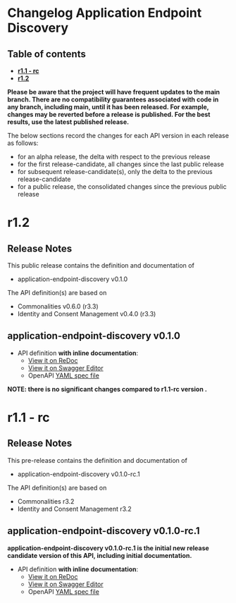 # Changelog Application Endpoint Discovery

## Table of contents

- **[r1.1 - rc](#r11---rc)**
-  **[r1.2](#r12)**

**Please be aware that the project will have frequent updates to the main branch. There are no compatibility guarantees associated with code in any branch, including main, until it has been released. For example, changes may be reverted before a release is published. For the best results, use the latest published release.**

The below sections record the changes for each API version in each release as follows:

- for an alpha release, the delta with respect to the previous release
- for the first release-candidate, all changes since the last public release
- for subsequent release-candidate(s), only the delta to the previous release-candidate
- for a public release, the consolidated changes since the previous public release

<!--Repeat the below release section (header 1 and subsections) at the top of this file for each new (pre-)release-->

# r1.2

## Release Notes

This public release contains the definition and documentation of

- application-endpoint-discovery v0.1.0

The API definition(s) are based on

- Commonalities v0.6.0 (r3.3)
- Identity and Consent Management v0.4.0 (r3.3)

## application-endpoint-discovery v0.1.0

- API definition **with inline documentation**:
  - [View it on ReDoc](https://redocly.github.io/redoc/?url=https://raw.githubusercontent.com/camaraproject/ApplicationEndpointDiscovery/r1.2/code/API_definitions/application-endpoint-discovery.yaml&nocors)
  - [View it on Swagger Editor](https://camaraproject.github.io/swagger-ui/?url=https://raw.githubusercontent.com/camaraproject/ApplicationEndpointDiscovery/r1.2/code/API_definitions/application-endpoint-discovery.yaml)
  - OpenAPI [YAML spec file](https://github.com/camaraproject/ApplicationEndpointDiscovery/blob/r1.2/code/API_definitions/application-endpoint-discovery.yaml)

**NOTE: there is no significant changes compared to r1.1-rc version .**


# r1.1 - rc

## Release Notes

This pre-release contains the definition and documentation of

- application-endpoint-discovery v0.1.0-rc.1

The API definition(s) are based on

- Commonalities r3.2
- Identity and Consent Management r3.2

## application-endpoint-discovery v0.1.0-rc.1

**application-endpoint-discovery v0.1.0-rc.1 is the initial new release candidate version of this API, including initial documentation.**

- API definition **with inline documentation**:
  - [View it on ReDoc](https://redocly.github.io/redoc/?url=https://raw.githubusercontent.com/camaraproject/ApplicationEndpointDiscovery/r1.1/code/API_definitions/application-endpoint-discovery.yaml&nocors)
  - [View it on Swagger Editor](https://camaraproject.github.io/swagger-ui/?url=https://raw.githubusercontent.com/camaraproject/ApplicationEndpointDiscovery/r1.1/code/API_definitions/application-endpoint-discovery.yaml)
  - OpenAPI [YAML spec file](https://github.com/camaraproject/ApplicationEndpointDiscovery/blob/r1.1/code/API_definitions/application-endpoint-discovery.yaml)
